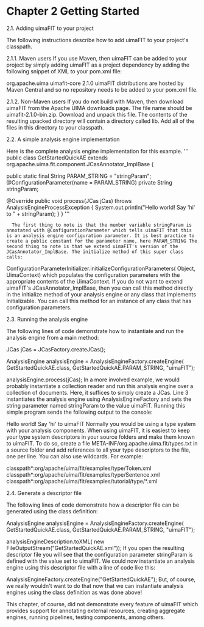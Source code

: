 Chapter 2 Getting Started
============================================

2.1. Adding uimaFIT to your project

The following instructions describe how to add uimaFIT to your project's classpath.

2.1.1. Maven users
If you use Maven, then uimaFIT can be added to your project by simply adding uimaFIT as a project dependency by adding the following snippet of XML to your pom.xml file:

<dependency>
  <groupId>org.apache.uima</groupId>
    <artifactId>uimafit-core</artifactId>
      <version>2.1.0</version>
      </dependency>
      uimaFIT distributions are hosted by Maven Central and so no repository needs to be added to your pom.xml file.

2.1.2. Non-Maven users
If you do not build with Maven, then download uimaFIT from the Apache UIMA downloads page. The file name should be uimafit-2.1.0-bin.zip. Download and unpack this file. The contents of the resulting upacked directory will contain a directory called lib. Add all of the files in this directory to your classpath.

2.2. A simple analysis engine implementation

Here is the complete analysis engine implementation for this example.
'''
public class GetStartedQuickAE
    extends org.apache.uima.fit.component.JCasAnnotator_ImplBase {

  public static final String PARAM_STRING = "stringParam";
    @ConfigurationParameter(name = PARAM_STRING)
      private String stringParam;

  @Override
    public void process(JCas jCas) throws AnalysisEngineProcessException {
        System.out.println("Hello world!  Say 'hi' to " + stringParam);
	  }
	  }
'''
 
	  The first thing to note is that the member variable stringParam is annotated with @ConfigurationParameter which tells uimaFIT that this is an analysis engine configuration parameter. It is best practice to create a public constant for the parameter name, here PARAM_STRING The second thing to note is that we extend uimaFIT's version of the JCasAnnotator_ImplBase. The initialize method of this super class calls:

ConfigurationParameterInitializer.initializeConfigurationParameters(
  Object, UimaContext)
  which populates the configuration parameters with the appropriate contents of the UimaContext. If you do not want to extend uimaFIT's JCasAnnotator_ImplBase, then you can call this method directly in the initialize method of your analysis engine or any class that implements Initializable. You can call this method for an instance of any class that has configuration parameters.




2.3. Running the analysis engine

The following lines of code demonstrate how to instantiate and run the analysis engine from a main method:

JCas jCas = JCasFactory.createJCas();

AnalysisEngine analysisEngine = AnalysisEngineFactory.createEngine(
  GetStartedQuickAE.class,
    GetStartedQuickAE.PARAM_STRING, "uimaFIT");

analysisEngine.process(jCas);
In a more involved example, we would probably instantiate a collection reader and run this analysis engine over a collection of documents. Here, it suffices to simply create a JCas. Line 3 instantiates the analysis engine using AnalysisEngineFactory and sets the string parameter named stringParam to the value uimaFIT. Running this simple program sends the following output to the console:

Hello world!  Say 'hi' to uimaFIT
Normally you would be using a type system with your analysis components. When using uimaFIT, it is easiest to keep your type system descriptors in your source folders and make them known to uimaFIT. To do so, create a file META-INF/org.apache.uima.fit/types.txt in a source folder and add references to all your type descriptors to the file, one per line. You can also use wildcards. For example:

classpath*:org/apache/uima/fit/examples/type/Token.xml
classpath*:org/apache/uima/fit/examples/type/Sentence.xml
classpath*:org/apache/uima/fit/examples/tutorial/type/*.xml



2.4. Generate a descriptor file


The following lines of code demonstrate how a descriptor file can be generated using the class definition:

AnalysisEngine analysisEngine = AnalysisEngineFactory.createEngine(
  GetStartedQuickAE.class,
    GetStartedQuickAE.PARAM_STRING, "uimaFIT");

analysisEngineDescription.toXML(
  new FileOutputStream("GetStartedQuickAE.xml"));
  If you open the resulting descriptor file you will see that the configuration parameter stringParam is defined with the value set to uimaFIT. We could now instantiate an analysis engine using this descriptor file with a line of code like this:

AnalysisEngineFactory.createEngine("GetStartedQuickAE");
But, of course, we really wouldn't want to do that now that we can instantiate analysis engines using the class definition as was done above!

This chapter, of course, did not demonstrate every feature of uimaFIT which provides support for annotating external resources, creating aggregate engines, running pipelines, testing components, among others.


